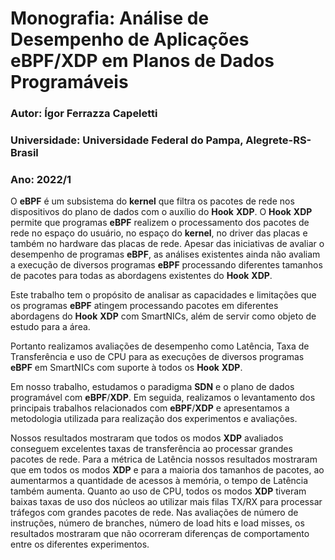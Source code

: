 # Monografia: Análise de Desempenho de Aplicações eBPF/XDP em Planos de Dados Programáveis

### Autor: Ígor Ferrazza Capeletti

### Universidade: Universidade Federal do Pampa, Alegrete-RS-Brasil

### Ano: 2022/1

O **eBPF** é um subsistema do **kernel** que filtra os pacotes de rede nos dispositivos do plano de dados com o auxílio do **Hook** **XDP**. O **Hook** **XDP** permite que programas **eBPF** realizem o processamento dos pacotes de rede no espaço do usuário, no espaço do **kernel**, no driver das placas e também no hardware das placas de rede. Apesar das iniciativas de avaliar o desempenho de programas **eBPF**, as análises existentes ainda não avaliam a execução de diversos programas **eBPF** processando diferentes tamanhos de pacotes para todas as abordagens existentes do **Hook** **XDP**. 

Este trabalho tem o propósito de analisar as capacidades e limitações que os programas **eBPF** atingem processando pacotes em diferentes abordagens do **Hook** **XDP** com SmartNICs, além de servir como objeto de estudo para a área.
    
Portanto realizamos avaliações de desempenho como Latência, Taxa de Transferência e uso de CPU para as execuções de diversos programas **eBPF** em SmartNICs com suporte à todos os **Hook** **XDP**. 
    
Em nosso trabalho, estudamos o paradigma **SDN** e o plano de dados programável com **eBPF**/**XDP**. Em seguida, realizamos o levantamento dos principais trabalhos relacionados com **eBPF**/**XDP** e apresentamos a metodologia utilizada para realização dos experimentos e avaliações. 
    
Nossos resultados mostraram que todos os modos **XDP** avaliados conseguem excelentes taxas de transferência ao processar grandes pacotes de rede. Para a métrica de Latência nossos resultados mostraram que em todos os modos **XDP** e para a maioria dos tamanhos de pacotes, ao aumentarmos a quantidade de acessos à memória, o tempo de Latência também aumenta. Quanto ao uso de CPU, todos os modos **XDP** tiveram baixas taxas de uso dos núcleos ao utilizar mais filas TX/RX para processar tráfegos com grandes pacotes de rede. Nas avaliações de número de instruções, número de branches, número de load hits e load misses, os resultados mostraram que não ocorreram diferenças de comportamento entre os diferentes experimentos.
